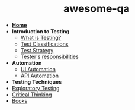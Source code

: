 <h1 style="text-align: center;">awesome-qa</h1>

- [**Home**](/)
- **Introduction to Testing**
  - [What is Testing?](/introduction/what-is-testing.md)
  - [Test Classifications](/introduction/test-classification.md)
  - [Test Strategy](/introduction/test-strategy.md)
  - [Tester's responsibilities](/introduction/testers-responsibilities.md)
- **Automation**
  - [UI Automation](/automation/ui-test-automation.md)
  - [API Automation](/automation/api-test-automation.md)
- **Testing Techniques**
- [Exploratory Testing](/others/exploratory-testing.md)
- [Critical Thinking](/others/critical-thinking.md)
- [Books](/others/books.md)
